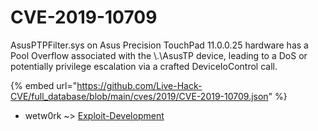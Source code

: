 # CVE-2019-10709

AsusPTPFilter.sys on Asus Precision TouchPad 11.0.0.25 hardware has a Pool Overflow associated with the \\.\AsusTP device, leading to a DoS or potentially privilege escalation via a crafted DeviceIoControl call.

{% embed url="https://github.com/Live-Hack-CVE/full_database/blob/main/cves/2019/CVE-2019-10709.json" %}


* wetw0rk ~> [Exploit-Development](https://www.alice-snow.ru/2019/database/cve-2019-10709/exploit-development-wetw0rk)